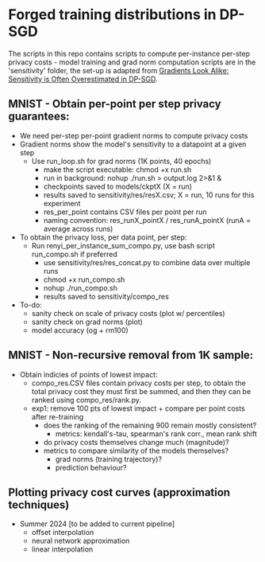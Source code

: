 # Forged training distributions in DP-SGD
The scripts in this repo contains scripts to compute per-instance per-step privacy costs - model training and grad norm computation scripts are in the 'sensitivity' folder, the set-up is adapted from [Gradients Look Alike: Sensitivity is Often Overestimated in DP-SGD](https://arxiv.org/abs/2307.00310).

## MNIST - Obtain per-point per step privacy guarantees:
- We need per-step per-point gradient norms to compute privacy costs
- Gradient norms show the model's sensitivity to a datapoint at a given step
    - Use run_loop.sh for grad norms (1K points, 40 epochs)
        - make the script executable: chmod +x run.sh
        - run in background: nohup ./run.sh > output.log 2>&1 &
        - checkpoints saved to models/ckptX (X = run)
        - results saved to sensitivity/res/resX.csv; X = run, 10 runs for this experiment
        - res_per_point contains CSV files per point per run 
        - naming convention: res_runX_pointX / res_runA_pointX (runA = average across runs)
- To obtain the privacy loss, per data point, per step:
    - Run renyi_per_instance_sum_compo.py, use bash script run_compo.sh if preferred
        - use sensitivity/res/res_concat.py to combine data over multiple runs
        - chmod +x run_compo.sh
        - nohup ./run_compo.sh
        - results saved to sensitivity/compo_res
- To-do:
    - sanity check on scale of privacy costs (plot w/ percentiles)
    - sanity check on grad norms (plot)
    - model accuracy (og + rm100)

## MNIST - Non-recursive removal from 1K sample:
- Obtain indicies of points of lowest impact:
    - compo_res.CSV files contain privacy costs per step, to obtain the total privacy cost they must first be summed, and then they can be ranked using compo_res/rank.py.
    - exp1: remove 100 pts of lowest impact + compare per point costs after re-training
        - does the ranking of the remaining 900 remain mostly consistent?
            - metrics: kendall's-tau, spearman's rank corr., mean rank shift
        - do privacy costs themselves change much (magnitude)?
        - metrics to compare similarity of the models themselves?
            - grad norms (training trajectory)?
            - prediction behaviour?

 ## Plotting privacy cost curves (approximation techniques)
- Summer 2024 [to be added to current pipeline]
    - offset interpolation
    - neural network approximation
    - linear interpolation
